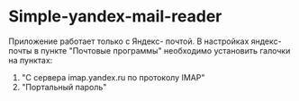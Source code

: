# Simple-yandex-mail-reader
Приложение работает только с Яндекс- почтой. В настройках яндекс-почты в пункте "Почтовые программы" необходимо установить галочки на пунктах:
1) "С сервера imap.yandex.ru по протоколу IMAP"
2) "Портальный пароль"
